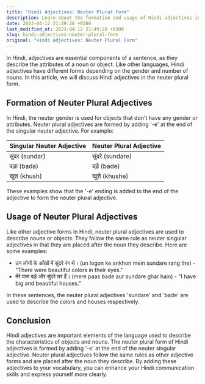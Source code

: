 ```yaml
---
title: "Hindi Adjectives: Neuter Plural Form"
description: Learn about the formation and usage of Hindi adjectives in the neuter plural form.
date: 2023-04-12 21:49:28 +0300
last_modified_at: 2023-04-12 21:49:28 +0300
slug: hindi-adjectives-neuter-plural-form
original: "Hindi Adjectives: Neuter Plural Form"
---
```

In Hindi, adjectives are essential components of a sentence, as they describe the attributes of a noun or object. Like other languages, Hindi adjectives have different forms depending on the gender and number of nouns. In this article, we will discuss Hindi adjectives in the neuter plural form.

## Formation of Neuter Plural Adjectives

In Hindi, the neuter gender is used for objects that don't have any gender or attributes. Neuter plural adjectives are formed by adding '-e' at the end of the singular neuter adjective. For example:

| Singular Neuter Adjective | Neuter Plural Adjective |
|---------------------------|--------------------------|
| सुंदर (sundar) | सुंदरे (sundare) |
| बड़ा (bada) | बड़े (bade) |
| खुश (khush) | खुशे (khushe) |

These examples show that the '-e' ending is added to the end of the adjective to form the neuter plural adjective. 

## Usage of Neuter Plural Adjectives

Like other adjective forms in Hindi, neuter plural adjectives are used to describe nouns or objects. They follow the same rule as neuter singular adjectives in that they are placed after the noun they describe. Here are some examples:

- उन लोगों के आँखों में सुंदरे रंग थे। (un logon ke ankhon mein sundare rang the) - "There were beautiful colors in their eyes."
- मेरे पास बड़े और सुंदरे घर हैं। (mere paas bade aur sundare ghar hain) - "I have big and beautiful houses."

In these sentences, the neuter plural adjectives 'sundare' and 'bade' are used to describe the colors and houses respectively.

## Conclusion

Hindi adjectives are important elements of the language used to describe the characteristics of objects and nouns. The neuter plural form of Hindi adjectives is formed by adding '-e' at the end of the neuter singular adjective. Neuter plural adjectives follow the same rules as other adjective forms and are placed after the noun they describe. By adding these adjectives to your vocabulary, you can enhance your Hindi communication skills and express yourself more clearly.
